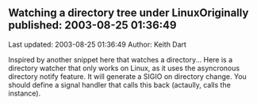 ## Watching a directory tree under LinuxOriginally published: 2003-08-25 01:36:49 
Last updated: 2003-08-25 01:36:49 
Author: Keith Dart 
 
Inspired by another snippet here that watches a directory... Here is a directory watcher that only works on Linux, as it uses the asyncronous directory notify feature. It will generate a SIGIO on directory change. You should define a signal handler that calls this back (actaully, calls the instance).